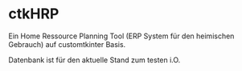 # ctkHRP

Ein Home Ressource Planning Tool (ERP System für den heimischen Gebrauch) auf customtkinter Basis.

Datenbank ist für den aktuelle Stand zum testen i.O.
